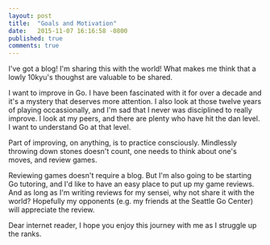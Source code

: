 ```yaml
---
layout: post
title:  "Goals and Motivation"
date:   2015-11-07 16:16:58 -0800
published: true
comments: true
---
```

I've got a blog! I'm sharing this with the world! What makes me think that a lowly 10kyu's thoughst are valuable to be shared.

I want to improve in Go. I have been fascinated with it for over a decade and it's a mystery that deserves more attention.  I also look at those twelve years of playing occassionally, and I'm sad that I never was disciplined to really improve.  I look at my peers, and there are plenty who have hit the dan level.  I want to understand Go at that level.

Part of improving, on anything, is to practice consciously.  Mindlessly throwing down stones doesn't count, one needs to think about one's moves, and review games.

Reviewing games doesn't require a blog. But I'm also going to be starting Go tutoring, and I'd like to have an easy place to put up my game reviews. And as long as I'm writing reviews for my sensei, why not share it with the world?  Hopefully my opponents (e.g. my friends at the Seattle Go Center) will appreciate the review.

Dear internet reader, I hope you enjoy this journey with me as I struggle up the ranks.
